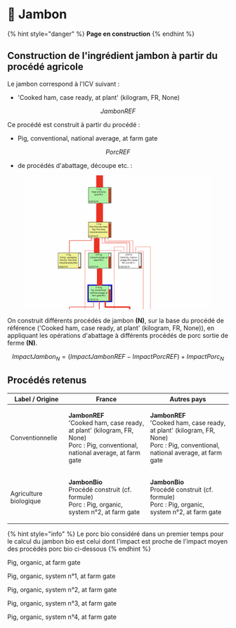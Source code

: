 # 🐖 Jambon



{% hint style="danger" %}
**Page en construction**
{% endhint %}

## Construction de l'ingrédient jambon à partir du procédé agricole

Le jambon correspond à l'ICV suivant :&#x20;

* 'Cooked ham, case ready, at plant' (kilogram, FR, None)

$$
JambonREF
$$

Ce procédé est construit à partir du procédé :&#x20;

* Pig, conventional, national average, at farm gate

$$
PorcREF
$$

* de procédés d'abattage, découpe etc. :

<figure><img src="../../.gitbook/assets/porc.png" alt=""><figcaption></figcaption></figure>

On construit différents procédés de jambon **(N)**, sur la base du procédé de référence ('Cooked ham, case ready, at plant' (kilogram, FR, None)), en appliquant les opérations d'abattage à différents procédés de porc sortie de ferme **(N)**.

$$
ImpactJambon_N = (ImpactJambonREF - ImpactPorcREF )+ImpactPorc_N
$$

## Procédés retenus

| Label / Origine        | France                                                                                                                                                   | Autres pays                                                                                                                                              |
| ---------------------- | -------------------------------------------------------------------------------------------------------------------------------------------------------- | -------------------------------------------------------------------------------------------------------------------------------------------------------- |
| Conventionnelle        | <p><strong>JambonREF</strong><br>'Cooked ham, case ready, at plant' (kilogram, FR, None)<br>Porc : Pig, conventional, national average, at farm gate</p> | <p><strong>JambonREF</strong><br>'Cooked ham, case ready, at plant' (kilogram, FR, None)<br>Porc : Pig, conventional, national average, at farm gate</p> |
| Agriculture biologique | <p><strong>JambonBio</strong><br>Procédé construit (cf. formule)<br>Porc : Pig, organic, system n°2, at farm gate</p>                                    | <p><strong>JambonBio</strong><br>Procédé construit (cf. formule)<br>Porc : Pig, organic, system n°2, at farm gate</p>                                    |

{% hint style="info" %}
Le porc bio considéré dans un premier temps pour le calcul du jambon bio est celui dont l'impact est proche de l'impact moyen des procédés porc bio ci-dessous
{% endhint %}

Pig, organic, at farm gate

Pig, organic, system n°1, at farm gate

Pig, organic, system n°2, at farm gate

Pig, organic, system n°3, at farm gate

Pig, organic, system n°4, at farm gate


